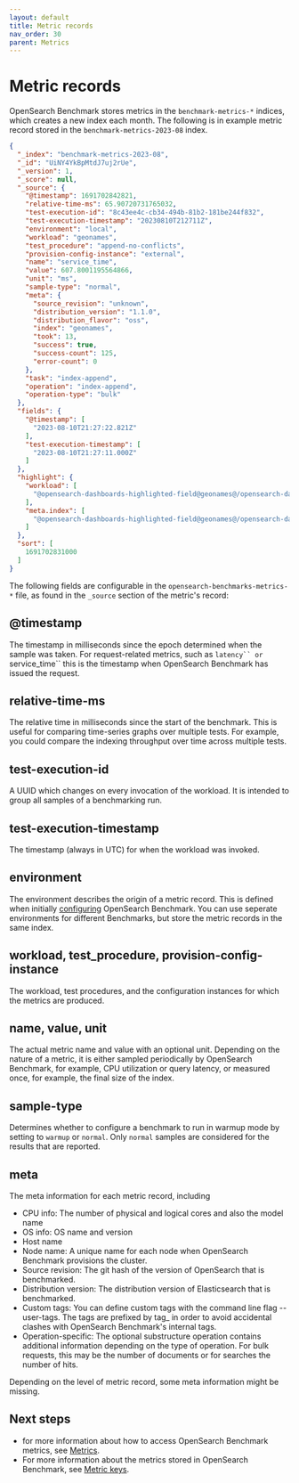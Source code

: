 ```yaml
---
layout: default
title: Metric records
nav_order: 30
parent: Metrics
---
```


# Metric records

OpenSearch Benchmark stores metrics in the `benchmark-metrics-*` indices, which creates a new index each month. The following is in example metric record stored in the `benchmark-metrics-2023-08` index.

```json
{
  "_index": "benchmark-metrics-2023-08",
  "_id": "UiNY4YkBpMtdJ7uj2rUe",
  "_version": 1,
  "_score": null,
  "_source": {
    "@timestamp": 1691702842821,
    "relative-time-ms": 65.90720731765032,
    "test-execution-id": "8c43ee4c-cb34-494b-81b2-181be244f832",
    "test-execution-timestamp": "20230810T212711Z",
    "environment": "local",
    "workload": "geonames",
    "test_procedure": "append-no-conflicts",
    "provision-config-instance": "external",
    "name": "service_time",
    "value": 607.8001195564866,
    "unit": "ms",
    "sample-type": "normal",
    "meta": {
      "source_revision": "unknown",
      "distribution_version": "1.1.0",
      "distribution_flavor": "oss",
      "index": "geonames",
      "took": 13,
      "success": true,
      "success-count": 125,
      "error-count": 0
    },
    "task": "index-append",
    "operation": "index-append",
    "operation-type": "bulk"
  },
  "fields": {
    "@timestamp": [
      "2023-08-10T21:27:22.821Z"
    ],
    "test-execution-timestamp": [
      "2023-08-10T21:27:11.000Z"
    ]
  },
  "highlight": {
    "workload": [
      "@opensearch-dashboards-highlighted-field@geonames@/opensearch-dashboards-highlighted-field@"
    ],
    "meta.index": [
      "@opensearch-dashboards-highlighted-field@geonames@/opensearch-dashboards-highlighted-field@"
    ]
  },
  "sort": [
    1691702831000
  ]
}
```

The following fields are configurable in the `opensearch-benchmarks-metrics-*` file, as found in the `_source` section of the metric's record:

## @timestamp

The timestamp in milliseconds since the epoch determined when the sample was taken. For request-related metrics, such as `latency`` or `service_time`` this is the timestamp when OpenSearch Benchmark has issued the request.

## relative-time-ms

The relative time in milliseconds since the start of the benchmark. This is useful for comparing time-series graphs over multiple tests. For example, you could compare the indexing throughput over time across multiple tests. 

## test-execution-id

A UUID which changes on every invocation of the workload. It is intended to group all samples of a benchmarking run.

## test-execution-timestamp

The timestamp (always in UTC) for when the workload was invoked.

## environment

The environment describes the origin of a metric record. This is defined when initially [configuring]({{site.url}}{{site.baseurl}}/benchmark/configuring-benchmark) OpenSearch Benchmark. You can use seperate environments for different Benchmarks, but store the metric records in the same index.

## workload, test_procedure, provision-config-instance

The workload, test procedures, and the configuration instances for which the metrics are produced.

## name, value, unit

The actual metric name and value with an optional unit. Depending on the nature of a metric, it is either sampled periodically by OpenSearch Benchmark, for example, CPU utilization or query latency, or measured once, for example, the final size of the index.

## sample-type

Determines whether to configure a benchmark to run in warmup mode by setting to `warmup` or `normal`. Only `normal` samples are considered for the results that are reported.

## meta

The meta information for each metric record, including

- CPU info: The number of physical and logical cores and also the model name
- OS info: OS name and version
- Host name
- Node name: A unique name for each node when OpenSearch Benchmark provisions the cluster.
- Source revision: The git hash of the version of OpenSearch that is benchmarked. 
- Distribution version: The distribution version of Elasticsearch that is benchmarked. 
- Custom tags: You can define custom tags with the command line flag --user-tags. The tags are prefixed by tag_ in order to avoid accidental clashes with OpenSearch Benchmark's internal tags.
- Operation-specific: The optional substructure operation contains additional information depending on the type of operation. For bulk requests, this may be the number of documents or for searches the number of hits.

Depending on the level of metric record, some meta information might be missing.

## Next steps

- for more information about how to access OpenSearch Benchmark metrics, see [Metrics]({{site.url}}{{site.baseurl}}/benchmark/metrics/index/).
- For more information about the metrics stored in OpenSearch Benchmark, see [Metric keys]({{site.url}}{{site.baseurl}}/benchmark/metrics/metric-keys).
